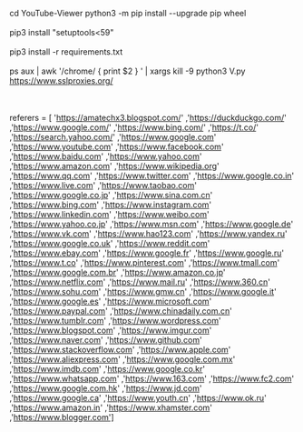 cd YouTube-Viewer
python3 -m pip install --upgrade pip wheel
<Br></Br>
pip3 install "setuptools<59"
  <Br></Br>
pip3 install -r requirements.txt
  <Br>
</Br>
ps aux | awk '/chrome/ { print $2 } ' | xargs kill -9
python3 V.py
https://www.sslproxies.org/

<Br></Br>
referers = [
'https://amatechx3.blogspot.com/'
,'https://duckduckgo.com/'
,'https://www.google.com/'
,'https://www.bing.com/'
,'https://t.co/'
,'https://search.yahoo.com/'
,'https://www.google.com'
,'https://www.youtube.com'
,'https://www.facebook.com'
,'https://www.baidu.com'
,'https://www.yahoo.com'
,'https://www.amazon.com'
,'https://www.wikipedia.org'
,'https://www.qq.com'
,'https://www.twitter.com'
,'https://www.google.co.in'
,'https://www.live.com'
,'https://www.taobao.com'
,'https://www.google.co.jp'
,'https://www.sina.com.cn'
,'https://www.bing.com'
,'https://www.instagram.com'
,'https://www.linkedin.com'
,'https://www.weibo.com'
,'https://www.yahoo.co.jp'
,'https://www.msn.com'
,'https://www.google.de'
,'https://www.vk.com'
,'https://www.hao123.com'
,'https://www.yandex.ru'
,'https://www.google.co.uk'
,'https://www.reddit.com'
,'https://www.ebay.com'
,'https://www.google.fr'
,'https://www.google.ru'
,'https://www.t.co'
,'https://www.pinterest.com'
,'https://www.tmall.com'
,'https://www.google.com.br'
,'https://www.amazon.co.jp'
,'https://www.netflix.com'
,'https://www.mail.ru'
,'https://www.360.cn'
,'https://www.sohu.com'
,'https://www.gmw.cn'
,'https://www.google.it'
,'https://www.google.es'
,'https://www.microsoft.com'
,'https://www.paypal.com'
,'https://www.chinadaily.com.cn'
,'https://www.tumblr.com'
,'https://www.wordpress.com'
,'https://www.blogspot.com'
,'https://www.imgur.com'
,'https://www.naver.com'
,'https://www.github.com'
,'https://www.stackoverflow.com'
,'https://www.apple.com'
,'https://www.aliexpress.com'
,'https://www.google.com.mx'
,'https://www.imdb.com'
,'https://www.google.co.kr'
,'https://www.whatsapp.com'
,'https://www.163.com'
,'https://www.fc2.com'
,'https://www.google.com.hk'
,'https://www.jd.com'
,'https://www.google.ca'
,'https://www.youth.cn'
,'https://www.ok.ru'
,'https://www.amazon.in'
,'https://www.xhamster.com'
,'https://www.blogger.com']

